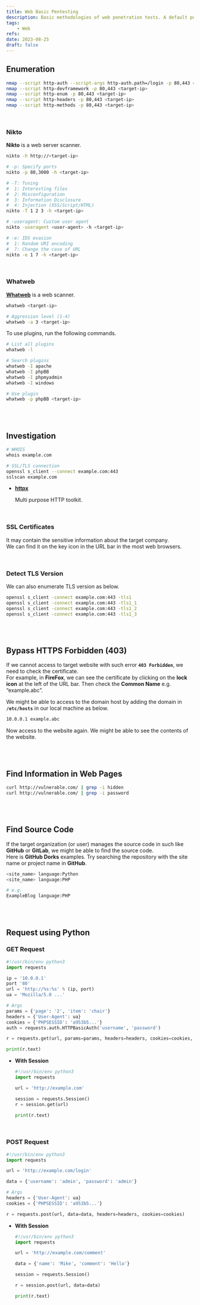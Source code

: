 ```yaml
---
title: Web Basic Pentesting
description: Basic methodologies of web penetration tests. A default port is 80. HTTPS uses a port 443.
tags:
    - Web
refs:
date: 2023-08-25
draft: false
---
```


## Enumeration

```sh
nmap --script http-auth --script-args http-auth.path=/login -p 80,443 <target-ip>
nmap --script http-devframework -p 80,443 <target-ip>
nmap --script http-enum -p 80,443 <target-ip>
nmap --script http-headers -p 80,443 <target-ip>
nmap --script http-methods -p 80,443 <target-ip>
```

<br />

### Nikto

**Nikto** is a web server scanner.

```sh
nikto -h http://<target-ip>

# -p: Specify ports
nikto -p 80,3000 -h <target-ip>

# -T: Tuning
#  1: Interesting files
#  2: Misconfiguration
#  3: Information Disclosure
#  4: Injection (XSS/Script/HTML)
nikto -T 1 2 3 -h <target-ip>

# -useragent: Custom user agent
nikto -useragent <user-agent> -h <target-ip>

# -e: IDS evasion
#  1: Random URI encoding
#  7: Change the case of URL
nikto -e 1 7 -h <target-ip>
```

<br />

### Whatweb

**[Whatweb](https://github.com/urbanadventurer/WhatWeb)** is a web scanner.

```sh
whatweb <target-ip>

# Aggression level (1-4)
whatweb -a 3 <target-ip>
```

To use plugins, run the following commands.

```sh
# List all plugins
whatweb -l

# Search plugins
whatweb -I apache
whatweb -I phpBB
whatweb -I phpmyadmin
whatweb -I windows

# Use plugin
whatweb -p phpBB <target-ip>
```

<br /><br />

## Investigation

```sh
# WHOIS
whois example.com

# SSL/TLS connection
openssl s_client --connect example.com:443
sslscan example.com
```

- **[httpx](https://github.com/projectdiscovery/httpx)**

    Multi purpose HTTP toolkit.

<br />

### SSL Certificates

It may contain the sensitive information about the target company.  
We can find it on the key icon in the URL bar in the most web browsers.

<br />

### Detect TLS Version

We can also enumerate TLS version as below.

```bash
openssl s_client -connect example.com:443 -tls1
openssl s_client -connect example.com:443 -tls1_1
openssl s_client -connect example.com:443 -tls1_2
openssl s_client -connect example.com:443 -tls1_3
```

<br /><br />

## Bypass HTTPS Forbidden (403)

If we cannot access to target website with such error **`403 Forbidden`**, we need to check the certificate.  
For example, in **FireFox**, we can see the certificate by clicking on the **lock icon** at the left of the URL bar. Then check the **Common Name** e.g. “example.abc”.  

We might be able to access to the domain host by adding the domain in **`/etc/hosts`** in our local machine as below.

```bash
10.0.0.1 example.abc
```

Now access to the website again. We might be able to see the contents of the website.

<br /><br />

## Find Information in Web Pages

```sh
curl http://vulnerable.com/ | grep -i hidden
curl http://vulnerable.com/ | grep -i password
```

<br /><br />

## Find Source Code

If the target organization (or user) manages the source code in such like **GitHub** or **GitLab**, we might be able to find the source code.  
Here is **GitHub Dorks** examples. Try searching the repository with the site name or project name in **GitHub**.

```bash
<site_name> language:Python
<site_name> language:PHP

# e.g.
ExampleBlog language:PHP
```

<br /><br />

## Request using Python

### GET Request

```python
#!/usr/bin/env python3
import requests

ip = '10.0.0.1'
port '80'
url = 'http://%s:%s' % (ip, port)
ua = 'Mozilla/5.0 ...'

# Args
params = {'page': '2', 'item': 'chair'}
headers = {'User-Agent': ua}
cookies = {'PHPSESSID': 'a953b5...'}
auth = requests.auth.HTTPBasicAuth('username', 'password')

r = requests.get(url, params=params, headers=headers, cookies=cookies, auth=auth)

print(r.text)
```

- **With Session**

    ```python
    #!/usr/bin/env python3
    import requests

    url = 'http://example.com'

    session = requests.Session()
    r = session.get(url)

    print(r.text)
    ```

<br />

### POST Request

```python
#!/usr/bin/env python3
import requests

url = 'http://example.com/login'

data = {'username': 'admin', 'password': 'admin'}

# Args
headers = {'User-Agent': ua}
cookies = {'PHPSESSID': 'a953b5...'}

r = requests.post(url, data=data, headers=headers, cookies=cookies)
```

- **With Session**

    ```python
    #!/usr/bin/env python3
    import requests

    url = 'http://example.com/comment'

    data = {'name': 'Mike', 'comment': 'Hello'}

    session = requests.Session()

    r = session.post(url, data=data)

    print(r.text)
    ```

